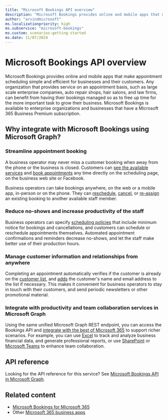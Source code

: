 ```yaml
---
title: "Microsoft Bookings API overview"
description: "Microsoft Bookings provides online and mobile apps that make appointment scheduling simple and efficient for organizations and their users and customers."
author: "arvindmicrosoft"
ms.localizationpriority: high
ms.subservice: "microsoft-bookings"
ms.custom: scenarios:getting-started
ms.date: 11/07/2024
---
```


# Microsoft Bookings API overview

Microsoft Bookings provides online and mobile apps that make appointment scheduling simple and efficient for businesses and their customers. Any organization that provides service on an appointment basis, such as large scale enterprise companies, auto repair shops, hair salons, and law firms, can benefit from having their bookings managed so as to free up time for the more important task to grow their business. Microsoft Bookings is available to enterprise organizations and businesses that have a Microsoft 365 Business Premium subscription.

## Why integrate with Microsoft Bookings using Microsoft Graph?

### Streamline appointment booking
A business operator may never miss a customer booking when away from the phone or the business is closed. Customers can [see the available services](/graph/api/bookingbusiness-list-services) and [book appointments](/graph/api/bookingbusiness-post-appointments) any time directly on the scheduling page, on the business web site or Facebook. 

Business operators can take bookings anywhere, on the web or a mobile app, in-person or on the phone. They can [reschedule](/graph/api/bookingappointment-update), [cancel](/graph/api/bookingappointment-cancel), or [re-assign](/graph/api/bookingappointment-update) an existing booking to another available staff member. 

### Reduce no-shows and increase productivity of the staff
Business operators can specify [scheduling policies](/graph/api/resources/bookingschedulingpolicy) that include minimum notice for bookings and cancellations, and customers can schedule or reschedule appointments themselves. Automated appointment confirmations and reminders decrease no-shows, and let the staff make better use of their production hours. 

### Manage customer information and relationships from anywhere
Completing an appointment automatically verifies if the customer is already on the [customer list](/graph/api/bookingbusiness-list-customers), and [adds](/graph/api/bookingbusiness-post-customers) the customer's name and email address to the list if necessary. This makes it convenient for business operators to stay in touch with their customers, and send periodic newsletters or other promotional material.

### Integrate with productivity and team collaboration services in Microsoft Graph
Using the same unified Microsoft Graph REST endpoint, you can access the Bookings API and [integrate with the best of Microsoft 365](overview-major-services.md) to support richer scenarios. For example, you can use [Excel](excel-concept-overview.md#generate-reports-and-analyze-results) to track and analyze business financial data, and generate professional reports, or use [SharePoint](sharepoint-concept-overview.md) or [Microsoft Teams](teams-concept-overview.md) to enhance team collaboration.

## API reference

Looking for the API reference for this service? See [Microsoft Bookings API in Microsoft Graph](/graph/api/resources/booking-api-overview).

## Related content

- [Microsoft Bookings for Microsoft 365](https://support.office.com/article/Publish-your-business-calendar-online-with-Microsoft-Bookings-47403d64-a067-4754-9ae9-00157244c27d)
- Other [Microsoft 365 business apps](https://www.microsoft.com/microsoft-365)
